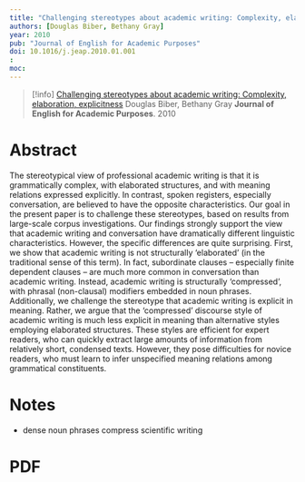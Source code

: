```yaml
---
title: "Challenging stereotypes about academic writing: Complexity, elaboration, explicitness"
authors: [Douglas Biber, Bethany Gray]
year: 2010
pub: "Journal of English for Academic Purposes"
doi: 10.1016/j.jeap.2010.01.001
: 
moc: 
---
```

>[!info]
[Challenging stereotypes about academic writing: Complexity, elaboration, explicitness](https://pubmed.ncbi.nlm.nih.gov//)
Douglas Biber, Bethany Gray
**Journal of English for Academic Purposes**. 2010

# Abstract
The stereotypical view of professional academic writing is that it is grammatically complex, with elaborated structures, and with meaning relations expressed explicitly. In contrast, spoken registers, especially conversation, are believed to have the opposite characteristics. Our goal in the present paper is to challenge these stereotypes, based on results from large-scale corpus investigations. Our findings strongly support the view that academic writing and conversation have dramatically different linguistic characteristics. However, the specific differences are quite surprising. First, we show that academic writing is not structurally ‘elaborated’ (in the traditional sense of this term). In fact, subordinate clauses – especially finite dependent clauses – are much more common in conversation than academic writing. Instead, academic writing is structurally ‘compressed’, with phrasal (non-clausal) modifiers embedded in noun phrases. Additionally, we challenge the stereotype that academic writing is explicit in meaning. Rather, we argue that the ‘compressed’ discourse style of academic writing is much less explicit in meaning than alternative styles employing elaborated structures. These styles are efficient for expert readers, who can quickly extract large amounts of information from relatively short, condensed texts. However, they pose difficulties for novice readers, who must learn to infer unspecified meaning relations among grammatical constituents.

# Notes
- dense noun phrases compress scientific writing

# PDF
